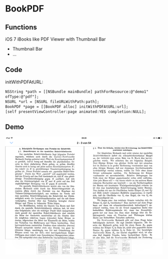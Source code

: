 BookPDF
=======

## Functions
iOS 7 iBooks like PDF Viewer with Thumbnail Bar
* Thumbnail Bar
* ...

## Code

  initWithPDFAtURL:
```
NSString *path = [[NSBundle mainBundle] pathForResource:@"demo1" ofType:@"pdf"];
NSURL *url = [NSURL fileURLWithPath:path];
BookPDF *page = [[BookPDF alloc] initWithPDFAtURL:url];
[self presentViewController:page animated:YES completion:NULL];
```



## Demo

![alt text](https://raw.githubusercontent.com/janniklorenz/BookPDF/Alpha/Demo/Example%20Landscape%201.png "Example Landscape 1")
